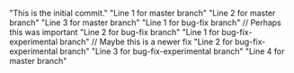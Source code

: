 "This is the initial commit." 
"Line 1 for master branch" 
"Line 2 for master branch" 
"Line 3 for master branch" 
"Line 1 for bug-fix branch" // Perhaps this was important
"Line 2 for bug-fix branch"
"Line 1 for bug-fix-experimental branch" // Maybe this is a newer fix
"Line 2 for bug-fix-experimental branch" 
"Line 3 for bug-fix-experimental branch" "Line 4 for master branch" 
